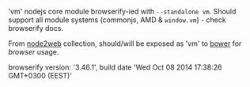 'vm' nodejs core module browserify-ied with `--standalone vm`. Should support all module systems (commonjs, AMD & `window.vm`) - check browserify docs.

From [node2web](http://github.com/anodynos/node2web) collection,
should/will be exposed as 'vm' to [bower](http://bower.io) for *browser* usage.

browserify version: '3.46.1', build date 'Wed Oct 08 2014 17:38:26 GMT+0300 (EEST)'